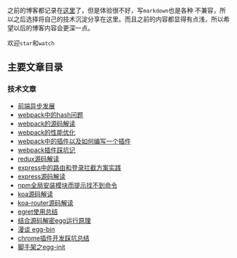 之前的博客都记录在[这里](https://my.oschina.net/sunshinewyf/blog)了，但是体验很不好，写`markdown`也是各种
不兼容，所以之后选择将自己的技术沉淀分享在这里。而且之前的内容都显得有点浅，所以希望以后的博客内容会更深一点。

欢迎`star`和`watch`

## 主要文章目录

### 技术文章
- [前端异步发展](https://github.com/SunShinewyf/issue-blog/issues/1)
- [webpack中的hash问题](https://github.com/SunShinewyf/webpack-demo/issues/2)
- [webpack的源码解读](https://github.com/SunShinewyf/webpack-demo/issues/3)
- [webpack的性能优化](https://github.com/SunShinewyf/webpack-demo/issues/5)
- [webpack中的插件以及如何编写一个插件](https://github.com/SunShinewyf/webpack-demo/issues/4)
- [webpack插件踩坑记](https://github.com/SunShinewyf/webpack-demo/issues/6)
- [redux源码解读](https://github.com/SunShinewyf/issue-blog/issues/2)
- [express中的路由和登录拦截方案实践](https://github.com/SunShinewyf/issue-blog/issues/19)
- [express源码解读](https://github.com/SunShinewyf/issue-blog/issues/20)
- [npm全局安装模块而提示找不到命令](https://github.com/SunShinewyf/issue-blog/issues/22)
- [koa源码解读](https://github.com/SunShinewyf/issue-blog/issues/23)
- [koa-router源码解读](https://github.com/SunShinewyf/issue-blog/issues/24)
- [egret使用总结](https://github.com/SunShinewyf/issue-blog/issues/27)
- [结合源码解密egg运行原理](https://github.com/SunShinewyf/issue-blog/issues/30)
- [漫谈 egg-bin](https://github.com/SunShinewyf/issue-blog/issues/31)
- [chrome插件开发踩坑总结](https://github.com/SunShinewyf/issue-blog/issues/32)
- [脚手架之egg-init](https://github.com/SunShinewyf/issue-blog/issues/33)



